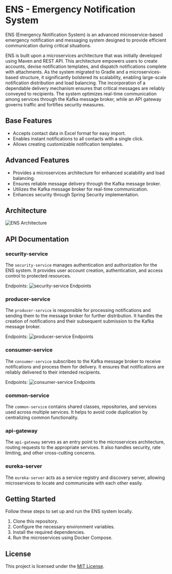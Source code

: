 # ENS - Emergency Notification System

ENS (Emergency Notification System) is an advanced microservice-based emergency notification and messaging system designed to provide efficient communication during critical situations.


ENS is built upon a microservices architecture that was initially developed using Maven and REST API. This architecture empowers users to create accounts, devise notification templates, and dispatch notifications complete with attachments. As the system migrated to Gradle and a microservices-based structure, it significantly bolstered its scalability, enabling large-scale notification distribution and load balancing. The incorporation of a dependable delivery mechanism ensures that critical messages are reliably conveyed to recipients. The system optimizes real-time communication among services through the Kafka message broker, while an API gateway governs traffic and fortifies security measures.
## Base Features

- Accepts contact data in Excel format for easy import.
- Enables instant notifications to all contacts with a single click.
- Allows creating customizable notification templates.

## Advanced Features

- Provides a microservices architecture for enhanced scalability and load balancing.
- Ensures reliable message delivery through the Kafka message broker.
- Utilizes the Kafka message broker for real-time communication.
- Enhances security through Spring Security implementation.

## Architecture

![ENS Architecture](architecture-diagram.png)

## API Documentation

### security-service

The `security-service` manages authentication and authorization for the ENS system. It provides user account creation, authentication, and access control to protected resources.

Endpoints:
![security-service Endpoints](security-service-endpoints.png)

### producer-service

The `producer-service` is responsible for processing notifications and sending them to the message broker for further distribution. It handles the creation of notifications and their subsequent submission to the Kafka message broker.

Endpoints:
![producer-service Endpoints](producer-service-endpoints.png)

### consumer-service

The `consumer-service` subscribes to the Kafka message broker to receive notifications and process them for delivery. It ensures that notifications are reliably delivered to their intended recipients.

Endpoints:
![consumer-service Endpoints](consumer-service-endpoints.png)

### common-service

The `common-service` contains shared classes, repositories, and services used across multiple services. It helps to avoid code duplication by centralizing common functionality.

### api-gateway

The `api-gateway` serves as an entry point to the microservices architecture, routing requests to the appropriate services. It also handles security, rate limiting, and other cross-cutting concerns.

### eureka-server

The `eureka-server` acts as a service registry and discovery server, allowing microservices to locate and communicate with each other easily.

## Getting Started

Follow these steps to set up and run the ENS system locally.

1. Clone this repository.
2. Configure the necessary environment variables.
3. Install the required dependencies.
4. Run the microservices using Docker Compose.

## License

This project is licensed under the [MIT License](LICENSE).
